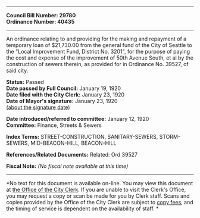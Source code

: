 * * * * *  
  
**Council Bill Number: [](#h0)[](#h2)29780**   
**Ordinance Number: 40435**  
  
* * * * *  
  
An ordinance relating to and providing for the making and repayment of a temporary loan of $21,730.00 from the general fund of the City of Seattle to the "Local Improvement Fund, District No. 3201", for the purpose of paying the cost and expense of the improvement of 50th Avenue South, et al by the construction of sewers therein, as provided for in Ordinance No. 39527, of said city.  
  
**Status:** Passed   
**Date passed by Full Council:** January 19, 1920   
**Date filed with the City Clerk:** January 23, 1920   
**Date of Mayor's signature:** January 23, 1920   
[(about the signature date)](/~public/approvaldate.htm)   
  
  
**Date introduced/referred to committee:** January 12, 1920   
**Committee:** Finance, Streets & Sewers   
  
**Index Terms:** STREET-CONSTRUCTION, SANITARY-SEWERS, STORM-SEWERS, MID-BEACON-HILL, BEACON-HILL  
  
**References/Related Documents:** Related: Ord 39527  
  
**Fiscal Note:** *(No fiscal note available at this time)*  
  
* * * * *  
  
*No text for this document is available on-line. You may view this document at [the Office of the City Clerk](http://www.seattle.gov/leg/clerk/contactUs.htm). If you are unable to visit the Clerk's Office, you may request a copy or scan be made for you by Clerk staff. Scans and copies provided by the Office of the City Clerk are subject to [copy fees](http://clerk.seattle.gov/~public/clerkfees.htm), and the timing of service is dependent on the availability of staff. *  
  
  
